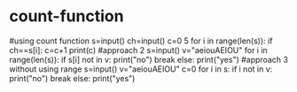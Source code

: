 # count-function
#using count function
s=input()
ch=input()
c=0
5
for i in range(len(s)):
  if ch==s[i]:
    c=c+1 
print(c)
#approach 2
s=input()
v="aeiouAEIOU"
for i in range(len(s)):
  if s[i] not in v:
    print("no")
    break
  else:
    print("yes")
#approach 3 without using range
s=input()
v="aeiouAEIOU"
c=0
for i in s:
  if i not in v:
    print("no")
    break
  else:
    print("yes")


